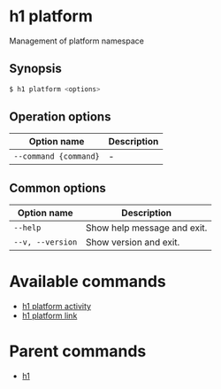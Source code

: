 
# h1 platform

Management of platform namespace

## Synopsis

```bash
$ h1 platform <options>
```

## Operation options

| Option name               | Description |
| ------------------------- | ----------- |
| ```--command {command}``` | -           |

## Common options

| Option name          | Description                 |
| -------------------- | --------------------------- |
| ```--help```         | Show help message and exit. |
| ```--v, --version``` | Show version and exit.      |

# Available commands

* [h1 platform activity](./activity/README.md)
* [h1 platform link](./link/README.md)

# Parent commands

* [h1](./../README.md)
